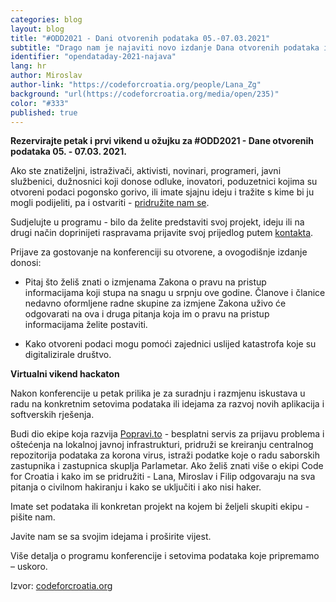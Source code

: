 ```yaml
---
categories: blog
layout: blog
title: "#ODD2021 - Dani otvorenih podataka 05.-07.03.2021"
subtitle: "Drago nam je najaviti novo izdanje Dana otvorenih podataka i pozvati vas na druženje koje već osmu godinu okuplja građanske hakere - i sve koji imaju ideju kako bi otvorena razmjena informacija mogla unaprijediti život u zajednici."
identifier: "opendataday-2021-najava"
lang: hr
author: Miroslav
author-link: "https://codeforcroatia.org/people/Lana_Zg"
background: "url(https://codeforcroatia.org/media/open/235)"
color: "#333"
published: true
---
```


**Rezervirajte petak i prvi vikend u ožujku za #ODD2021 - Dane otvorenih podataka 05. - 07.03. 2021.**

Ako ste znatiželjni, istraživači, aktivisti, novinari, programeri, javni službenici, dužnosnici koji donose odluke, inovatori, poduzetnici kojima su otvoreni podaci pogonsko gorivo, ili imate sjajnu ideju i tražite s kime bi ju mogli podijeliti, pa i ostvariti - [pridružite nam se](https://odd.codeforcroatia.org/konferencija/).

Sudjelujte u programu - bilo da želite predstaviti svoj projekt, ideju ili na drugi način doprinijeti raspravama prijavite svoj prijedlog putem [kontakta](https://codeforcroatia.org/contact/).

Prijave za gostovanje na konferenciji su otvorene, a ovogodišnje izdanje donosi:

* Pitaj što želiš znati o izmjenama Zakona o pravu na pristup informacijama koji stupa na snagu u srpnju ove godine. Članove i članice nedavno oformljene radne skupine za izmjene Zakona uživo će odgovarati na ova i druga pitanja koja im o pravu na pristup informacijama želite postaviti.

* Kako otvoreni podaci mogu pomoći zajednici uslijed katastrofa koje su digitalizirale društvo.

**Virtualni vikend hackaton**

Nakon konferencije u petak prilika je za suradnju i razmjenu iskustava u radu na konkretnim setovima podataka ili idejama za razvoj novih aplikacija i softverskih rješenja.

Budi dio ekipe koja razvija [Popravi.to](https://codeforcroatia.org/projects/popravi.to-istra) - besplatni servis za prijavu problema i oštećenja na lokalnoj javnoj infrastrukturi, pridruži se kreiranju centralnog repozitorija podataka za korona virus, istraži podatke koje o radu saborskih zastupnika i zastupnica skuplja Parlametar. Ako želiš znati više o ekipi Code for Croatia i kako im se pridružiti - Lana, Miroslav i Filip odgovaraju na sva pitanja o civilnom hakiranju i kako se uključiti i ako nisi haker.

Imate set podataka ili konkretan projekt na kojem bi željeli skupiti ekipu - pišite nam.

Javite nam se sa svojim idejama i proširite vijest.

Više detalja o programu konferencije i setovima podataka koje pripremamo – uskoro.

Izvor: [codeforcroatia.org](https://codeforcroatia.org/blog/odd2021_-_dani_otvorenih_podataka_05.-07.03.2021)
